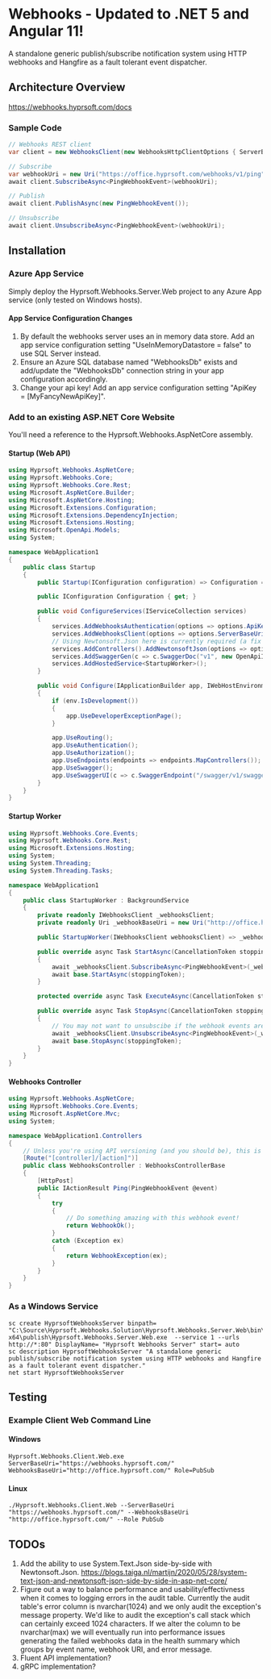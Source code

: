 # Webhooks - Updated to .NET 5 and Angular 11!
A standalone generic publish/subscribe notification system using HTTP webhooks and Hangfire as a fault tolerant event dispatcher.

## Architecture Overview
https://webhooks.hyprsoft.com/docs

### Sample Code
``` csharp
// Webhooks REST client
var client = new WebhooksClient(new WebhooksHttpClientOptions { ServerBaseUri = new Uri("https://webhooks.hyprsoft.com/") });

// Subscribe
var webhookUri = new Uri("https://office.hyprsoft.com/webhooks/v1/ping");
await client.SubscribeAsync<PingWebhookEvent>(webhookUri);

// Publish
await client.PublishAsync(new PingWebhookEvent());

// Unsubscribe
await client.UnsubscribeAsync<PingWebhookEvent>(webhookUri);
```

## Installation
###  Azure App Service
Simply deploy the Hyprsoft.Webhooks.Server.Web project to any Azure App service (only tested on Windows hosts).
#### App Service Configuration Changes
1. By default the webhooks server uses an in memory data store.  Add an app service configuration setting "UseInMemoryDatastore = false" to use SQL Server instead.
2. Ensure an Azure SQL database named "WebhooksDb" exists and add/update the "WebhooksDb" connection string in your app configuration accordingly.
3. Change your api key!  Add an app service configuration setting "ApiKey = [MyFancyNewApiKey]".
### Add to an existing ASP.NET Core Website
You'll need a reference to the Hyprsoft.Webhooks.AspNetCore assembly.
#### Startup (Web API)
``` csharp
using Hyprsoft.Webhooks.AspNetCore;
using Hyprsoft.Webhooks.Core;
using Hyprsoft.Webhooks.Core.Rest;
using Microsoft.AspNetCore.Builder;
using Microsoft.AspNetCore.Hosting;
using Microsoft.Extensions.Configuration;
using Microsoft.Extensions.DependencyInjection;
using Microsoft.Extensions.Hosting;
using Microsoft.OpenApi.Models;
using System;

namespace WebApplication1
{
    public class Startup
    {
        public Startup(IConfiguration configuration) => Configuration = configuration;

        public IConfiguration Configuration { get; }

        public void ConfigureServices(IServiceCollection services)
        {
            services.AddWebhooksAuthentication(options => options.ApiKey = "my-api-key");
            services.AddWebhooksClient(options => options.ServerBaseUri = new Uri("https://webhooks.hyprsoft.com/"));
            // Using Newtonsoft.Json here is currently required (a fix is coming).
            services.AddControllers().AddNewtonsoftJson(options => options.SerializerSettings.TypeNameHandling = WebhooksGlobalConfiguration.JsonSerializerSettings.TypeNameHandling);
            services.AddSwaggerGen(c => c.SwaggerDoc("v1", new OpenApiInfo { Title = "WebApplication1", Version = "v1" }));
            services.AddHostedService<StartupWorker>();
        }

        public void Configure(IApplicationBuilder app, IWebHostEnvironment env)
        {
            if (env.IsDevelopment())
            {
                app.UseDeveloperExceptionPage();
            }

            app.UseRouting();
            app.UseAuthentication();
            app.UseAuthorization();
            app.UseEndpoints(endpoints => endpoints.MapControllers());
            app.UseSwagger();
            app.UseSwaggerUI(c => c.SwaggerEndpoint("/swagger/v1/swagger.json", "WebApplication1 v1"));
        }
    }
}

```
#### Startup Worker
``` csharp
using Hyprsoft.Webhooks.Core.Events;
using Hyprsoft.Webhooks.Core.Rest;
using Microsoft.Extensions.Hosting;
using System;
using System.Threading;
using System.Threading.Tasks;

namespace WebApplication1
{
    public class StartupWorker : BackgroundService
    {
        private readonly IWebhooksClient _webhooksClient;
        private readonly Uri _webhookBaseUri = new Uri("http://office.hyprsoft.com/webhooks/ping");

        public StartupWorker(IWebhooksClient webhooksClient) => _webhooksClient = webhooksClient;

        public override async Task StartAsync(CancellationToken stoppingToken)
        {
            await _webhooksClient.SubscribeAsync<PingWebhookEvent>(_webhookBaseUri);
            await base.StartAsync(stoppingToken);
        }

        protected override async Task ExecuteAsync(CancellationToken stoppingToken) => await Task.Delay(0, stoppingToken);

        public override async Task StopAsync(CancellationToken stoppingToken)
        {
            // You may not want to unsubscibe if the webhook events are "mission critical".
            await _webhooksClient.UnsubscribeAsync<PingWebhookEvent>(_webhookBaseUri);
            await base.StopAsync(stoppingToken);
        }
    }
}
```
#### Webhooks Controller
``` csharp
using Hyprsoft.Webhooks.AspNetCore;
using Hyprsoft.Webhooks.Core.Events;
using Microsoft.AspNetCore.Mvc;
using System;

namespace WebApplication1.Controllers
{
    // Unless you're using API versioning (and you should be), this is required since the WebhooksControllerBase is decorated with an API versioned route.
    [Route("[controller]/[action]")]
    public class WebhooksController : WebhooksControllerBase
    {
        [HttpPost]
        public IActionResult Ping(PingWebhookEvent @event)
        {
            try
            {
                // Do something amazing with this webhook event!
                return WebhookOk();
            }
            catch (Exception ex)
            {
                return WebhookException(ex);
            }
        }
    }
}
```

### As a Windows Service
```
sc create HyprsoftWebhooksServer binpath= "C:\Source\Hyprsoft.Webhooks.Solution\Hyprsoft.Webhooks.Server.Web\bin\Release\net5.0\win-x64\publish\Hyprsoft.Webhooks.Server.Web.exe  --service 1 --urls http://*:80" DisplayName= "Hyprsoft Webhooks Server" start= auto
sc description HyprsoftWebhooksServer "A standalone generic publish/subscribe notification system using HTTP webhooks and Hangfire as a fault tolerant event dispatcher." 
net start HyprsoftWebhooksServer
```

## Testing
### Example Client Web Command Line
#### Windows
```
Hyprsoft.Webhooks.Client.Web.exe ServerBaseUri="https://webhooks.hyprsoft.com/" WebhooksBaseUri="http://office.hyprsoft.com/" Role=PubSub
```
#### Linux
```
./Hyprsoft.Webhooks.Client.Web --ServerBaseUri "https://webhooks.hyprsoft.com/" --WebhooksBaseUri "http://office.hyprsoft.com/" --Role PubSub
```

## TODOs
1. Add the ability to use System.Text.Json side-by-side with Newtonsoft.Json.  https://blogs.taiga.nl/martijn/2020/05/28/system-text-json-and-newtonsoft-json-side-by-side-in-asp-net-core/ 
2. Figure out a way to balance performance and usability/effectivness when it comes to logging errors in the audit table.  Currently the audit table's error column is nvarchar(1024) and we only audit the exception's message property.  We'd like to audit the exception's call stack which can certainly exceed 1024 characters.  If we alter the column to be nvarchar(max) we will eventually run into performance issues generating the failed webhooks data in the health summary which groups by event name, webhook URI, and error message.
3. Fluent API implementation?
4. gRPC implementation?
